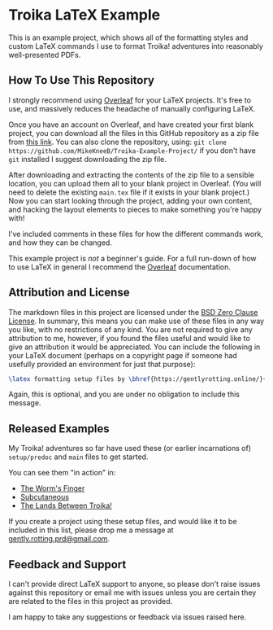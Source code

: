 # Troika LaTeX Example

This is an example project, which shows all of the formatting styles and custom LaTeX commands I use
to format Troika! adventures into reasonably well-presented PDFs.

## How To Use This Repository

I strongly recommend using [Overleaf](https://www.overleaf.com/) for your LaTeX projects. It's free
to use, and massively reduces the headache of manually configuring LaTeX.

Once you have an account on Overleaf, and have created your first blank project, you can download
all the files in this GitHub repository as a zip file from
[this link](https://github.com/MikeKneeB/Troika-Example-Project/archive/refs/heads/main.zip). You
can also clone the repository, using: `git clone https://github.com/MikeKneeB/Troika-Example-Project/`
if you don't have `git` installed I suggest downloading the zip file.

After downloading and extracting the contents of the zip file to a sensible location, you can
upload them all to your blank project in Overleaf. (You will need to delete the existing `main.tex`
file if it exists in your blank project.) Now you can start looking through the project, adding your
own content, and hacking the layout elements to pieces to make something you're happy with!

I've included comments in these files for how the different commands work, and how they can be
changed.

This example project is *not* a beginner's guide. For a full run-down of how to use LaTeX in general
I recommend the [Overleaf](https://www.overleaf.com/learn) documentation.

## Attribution and License

The markdown files in this project are licensed under the
[BSD Zero Clause License](https://opensource.org/license/0bsd). In summary, this means you can make
use of these files in any way you like, with no restrictions of any kind. You are not required to give
any attribution to me, however, if you found the files useful and would like to give an attribution
it would be appreciated. You can include the following in your LaTeX document (perhaps on a copyright
page if someone had usefully provided an environment for just that purpose):

```latex
\latex formatting setup files by \bhref{https://gentlyrotting.online/}{Mike Knee}.
```

Again, this is optional, and you are under no obligation to include this message.

## Released Examples

My Troika! adventures so far have used these (or earlier incarnations of) `setup/predoc` and `main` files to
get started.

You can see them "in action" in:
- [The Worm's Finger](https://gentlyrotting.itch.io/the-worms-finger)
- [Subcutaneous](https://gentlyrotting.itch.io/subcutaneous)
- [The Lands Between Troika!](https://gentlyrotting.itch.io/the-lands-between-troika)

If you create a project using these setup files, and would like it to be included in this list, please
drop me a message at gently.rotting.prd@gmail.com.

## Feedback and Support

I can't provide direct LaTeX support to anyone, so please don't raise issues against this repository or
email me with issues unless you are certain they are related to the files in this project as provided.

I am happy to take any suggestions or feedback via issues raised here.
